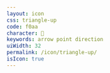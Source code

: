 ```yaml
---
layout: icon
css: triangle-up
code: f0aa
character: 
keywords: arrow point direction
uiWidth: 32
permalink: /icon/triangle-up/
isIcon: true
---
```

